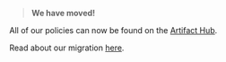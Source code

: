 > **We have moved!**

All of our policies can now be found on the [Artifact Hub](https://artifacthub.io/packages/search?kind=13&sort=relevance&page=1).

Read about our migration [here](https://www.kubewarden.io/blog/2022/07/artifact-hub-supports-kubewarden/).
